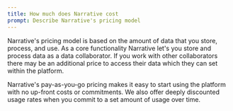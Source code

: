 ```yaml
---
title: How much does Narrative cost
prompt: Describe Narrative's pricing model
---
```

Narrative's pricing model is based on the amount of data that you store, process, and use.  As a core functionality Narrative let's you store and process data as a data collaborator.  If you work with other collaborators there may be an additional price to access their data which they can set within the platform.

Narrative's pay-as-you-go pricing makes it easy to start using the platform with no up-front costs or commitments. We also offer deeply discounted usage rates when you commit to a set amount of usage over time.
